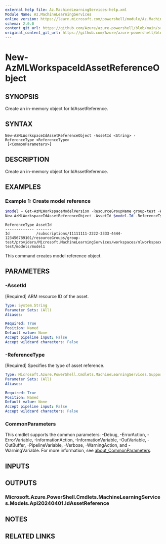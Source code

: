```yaml
---
external help file: Az.MachineLearningServices-help.xml
Module Name: Az.MachineLearningServices
online version: https://learn.microsoft.com/powershell/module/Az.MachineLearningServices/new-AzMLWorkspaceIdAssetReferenceObject
schema: 2.0.0
content_git_url: https://github.com/Azure/azure-powershell/blob/main/src/MachineLearningServices/MachineLearningServices/help/New-AzMLWorkspaceIdAssetReferenceObject.md
original_content_git_url: https://github.com/Azure/azure-powershell/blob/main/src/MachineLearningServices/MachineLearningServices/help/New-AzMLWorkspaceIdAssetReferenceObject.md
---
```


# New-AzMLWorkspaceIdAssetReferenceObject

## SYNOPSIS
Create an in-memory object for IdAssetReference.

## SYNTAX

```
New-AzMLWorkspaceIdAssetReferenceObject -AssetId <String> -ReferenceType <ReferenceType>
 [<CommonParameters>]
```

## DESCRIPTION
Create an in-memory object for IdAssetReference.

## EXAMPLES

### Example 1: Create model reference
```powershell
$model = Get-AzMLWorkspaceModelVersion -ResourceGroupName group-test -WorkspaceName mlworkspace-test -Version 1 -Name model1
New-AzMLWorkspaceIdAssetReferenceObject -AssetId $model.Id -ReferenceType 'Id'
```

```output
ReferenceType AssetId
------------- -------
Id            /subscriptions/11111111-2222-3333-4444-123456789101/resourceGroups/group-test/providers/Microsoft.MachineLearningServices/workspaces/mlworkspace-test/models/model1
```

This command creates model reference object.

## PARAMETERS

### -AssetId
[Required] ARM resource ID of the asset.

```yaml
Type: System.String
Parameter Sets: (All)
Aliases:

Required: True
Position: Named
Default value: None
Accept pipeline input: False
Accept wildcard characters: False
```

### -ReferenceType
[Required] Specifies the type of asset reference.

```yaml
Type: Microsoft.Azure.PowerShell.Cmdlets.MachineLearningServices.Support.ReferenceType
Parameter Sets: (All)
Aliases:

Required: True
Position: Named
Default value: None
Accept pipeline input: False
Accept wildcard characters: False
```

### CommonParameters
This cmdlet supports the common parameters: -Debug, -ErrorAction, -ErrorVariable, -InformationAction, -InformationVariable, -OutVariable, -OutBuffer, -PipelineVariable, -Verbose, -WarningAction, and -WarningVariable. For more information, see [about_CommonParameters](http://go.microsoft.com/fwlink/?LinkID=113216).

## INPUTS

## OUTPUTS

### Microsoft.Azure.PowerShell.Cmdlets.MachineLearningServices.Models.Api20240401.IdAssetReference

## NOTES

## RELATED LINKS
